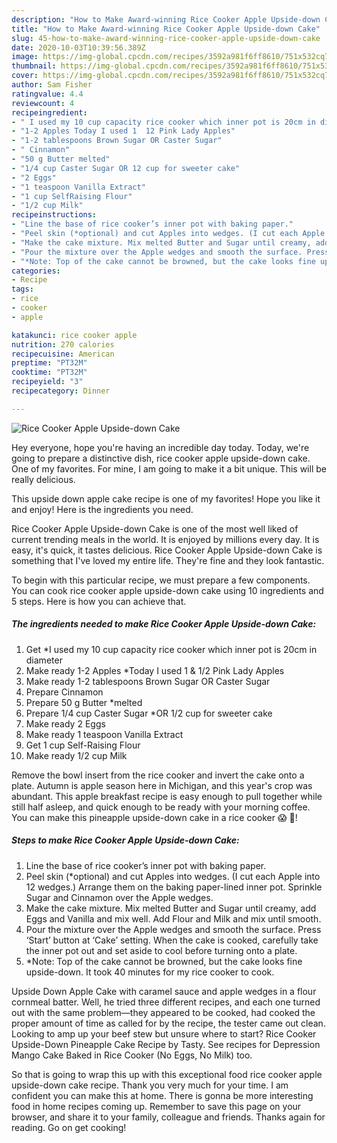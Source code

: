 ```yaml
---
description: "How to Make Award-winning Rice Cooker Apple Upside-down Cake"
title: "How to Make Award-winning Rice Cooker Apple Upside-down Cake"
slug: 45-how-to-make-award-winning-rice-cooker-apple-upside-down-cake
date: 2020-10-03T10:39:56.389Z
image: https://img-global.cpcdn.com/recipes/3592a981f6ff8610/751x532cq70/rice-cooker-apple-upside-down-cake-recipe-main-photo.jpg
thumbnail: https://img-global.cpcdn.com/recipes/3592a981f6ff8610/751x532cq70/rice-cooker-apple-upside-down-cake-recipe-main-photo.jpg
cover: https://img-global.cpcdn.com/recipes/3592a981f6ff8610/751x532cq70/rice-cooker-apple-upside-down-cake-recipe-main-photo.jpg
author: Sam Fisher
ratingvalue: 4.4
reviewcount: 4
recipeingredient:
- " I used my 10 cup capacity rice cooker which inner pot is 20cm in diameter"
- "1-2 Apples Today I used 1  12 Pink Lady Apples"
- "1-2 tablespoons Brown Sugar OR Caster Sugar"
- " Cinnamon"
- "50 g Butter melted"
- "1/4 cup Caster Sugar OR 12 cup for sweeter cake"
- "2 Eggs"
- "1 teaspoon Vanilla Extract"
- "1 cup SelfRaising Flour"
- "1/2 cup Milk"
recipeinstructions:
- "Line the base of rice cooker’s inner pot with baking paper."
- "Peel skin (*optional) and cut Apples into wedges. (I cut each Apple into 12 wedges.) Arrange them on the baking paper-lined inner pot. Sprinkle Sugar and Cinnamon over the Apple wedges."
- "Make the cake mixture. Mix melted Butter and Sugar until creamy, add Eggs and Vanilla and mix well. Add Flour and Milk and mix until smooth."
- "Pour the mixture over the Apple wedges and smooth the surface. Press ‘Start’ button at ‘Cake’ setting. When the cake is cooked, carefully take the inner pot out and set aside to cool before turning onto a plate."
- "*Note: Top of the cake cannot be browned, but the cake looks fine upside-down. It took 40 minutes for my rice cooker to cook."
categories:
- Recipe
tags:
- rice
- cooker
- apple

katakunci: rice cooker apple 
nutrition: 270 calories
recipecuisine: American
preptime: "PT32M"
cooktime: "PT32M"
recipeyield: "3"
recipecategory: Dinner

---
```



![Rice Cooker Apple Upside-down Cake](https://img-global.cpcdn.com/recipes/3592a981f6ff8610/751x532cq70/rice-cooker-apple-upside-down-cake-recipe-main-photo.jpg)

Hey everyone, hope you're having an incredible day today. Today, we're going to prepare a distinctive dish, rice cooker apple upside-down cake. One of my favorites. For mine, I am going to make it a bit unique. This will be really delicious.

This upside down apple cake recipe is one of my favorites! Hope you like it and enjoy! Here is the ingredients you need.

Rice Cooker Apple Upside-down Cake is one of the most well liked of current trending meals in the world. It is enjoyed by millions every day. It is easy, it's quick, it tastes delicious. Rice Cooker Apple Upside-down Cake is something that I've loved my entire life. They're fine and they look fantastic.


To begin with this particular recipe, we must prepare a few components. You can cook rice cooker apple upside-down cake using 10 ingredients and 5 steps. Here is how you can achieve that.

<!--inarticleads1-->

##### The ingredients needed to make Rice Cooker Apple Upside-down Cake:

1. Get  *I used my 10 cup capacity rice cooker which inner pot is 20cm in diameter
1. Make ready 1-2 Apples *Today I used 1 &amp; 1/2 Pink Lady Apples
1. Make ready 1-2 tablespoons Brown Sugar OR Caster Sugar
1. Prepare  Cinnamon
1. Prepare 50 g Butter *melted
1. Prepare 1/4 cup Caster Sugar *OR 1/2 cup for sweeter cake
1. Make ready 2 Eggs
1. Make ready 1 teaspoon Vanilla Extract
1. Get 1 cup Self-Raising Flour
1. Make ready 1/2 cup Milk


Remove the bowl insert from the rice cooker and invert the cake onto a plate. Autumn is apple season here in Michigan, and this year&#39;s crop was abundant. This apple breakfast recipe is easy enough to pull together while still half asleep, and quick enough to be ready with your morning coffee. You can make this pineapple upside-down cake in a rice cooker 😱 🍍! 

<!--inarticleads2-->

##### Steps to make Rice Cooker Apple Upside-down Cake:

1. Line the base of rice cooker’s inner pot with baking paper.
1. Peel skin (*optional) and cut Apples into wedges. (I cut each Apple into 12 wedges.) Arrange them on the baking paper-lined inner pot. Sprinkle Sugar and Cinnamon over the Apple wedges.
1. Make the cake mixture. Mix melted Butter and Sugar until creamy, add Eggs and Vanilla and mix well. Add Flour and Milk and mix until smooth.
1. Pour the mixture over the Apple wedges and smooth the surface. Press ‘Start’ button at ‘Cake’ setting. When the cake is cooked, carefully take the inner pot out and set aside to cool before turning onto a plate.
1. *Note: Top of the cake cannot be browned, but the cake looks fine upside-down. It took 40 minutes for my rice cooker to cook.


Upside Down Apple Cake with caramel sauce and apple wedges in a flour cornmeal batter. Well, he tried three different recipes, and each one turned out with the same problem—they appeared to be cooked, had cooked the proper amount of time as called for by the recipe, the tester came out clean. Looking to amp up your beef stew but unsure where to start? Rice Cooker Upside-Down Pineapple Cake Recipe by Tasty. See recipes for Depression Mango Cake Baked in Rice Cooker (No Eggs, No Milk) too. 

So that is going to wrap this up with this exceptional food rice cooker apple upside-down cake recipe. Thank you very much for your time. I am confident you can make this at home. There is gonna be more interesting food in home recipes coming up. Remember to save this page on your browser, and share it to your family, colleague and friends. Thanks again for reading. Go on get cooking!
